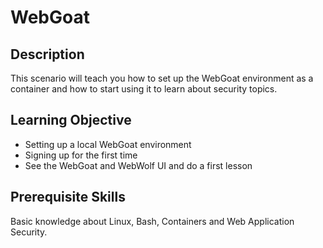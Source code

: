 # WebGoat

## Description

This scenario will teach you how to set up the WebGoat environment as a container and how to start using it to learn about security topics.

## Learning Objective

- Setting up a local WebGoat environment
- Signing up for the first time
- See the WebGoat and WebWolf UI and do a first lesson

## Prerequisite Skills

Basic knowledge about Linux, Bash, Containers and Web Application Security.


